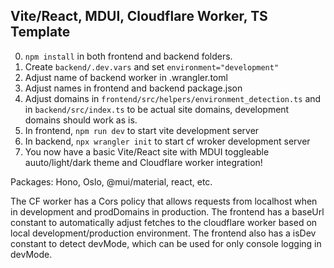 ## Vite/React, MDUI, Cloudflare Worker, TS Template

0. `npm install` in both frontend and backend folders.
1. Create `backend/.dev.vars` and set `environment="development"`
2. Adjust name of backend worker in .wrangler.toml
3. Adjust names in frontend and backend package.json
4. Adjust domains in `frontend/src/helpers/environment_detection.ts` and in `backend/src/index.ts` to be actual site domains, development domains should work as is.
5. In frontend, `npm run dev` to start vite development server
6. In backend, `npx wrangler init` to start cf wroker development server
7. You now have a basic Vite/React site with MDUI toggleable auuto/light/dark theme and Cloudflare worker integration!

Packages: Hono, Oslo, @mui/material, react, etc.

The CF worker has a Cors policy that allows requests from localhost when in development and prodDomains in production.
The frontend has a baseUrl constant to automatically adjust fetches to the cloudflare worker based on local development/production environment.
The frontend also has a isDev constant to detect devMode, which can be used for only console logging in devMode.
